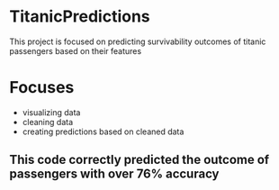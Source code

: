 # TitanicPredictions
This project is focused on predicting survivability outcomes of titanic passengers based on their features

# Focuses
- visualizing data
-  cleaning data
-  creating predictions based on cleaned data

## This code correctly predicted the outcome of passengers with over 76% accuracy
